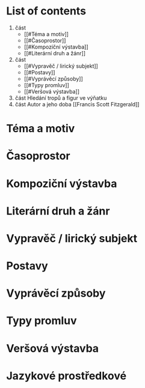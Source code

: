# List of contents
1. část
	- [[#Téma a motiv]]
	- [[#Časoprostor]]
	- [[#Kompoziční výstavba]]
	- [[#Literární druh a žánr]]
2. část
	- [[#Vypravěč / lirický subjekt]]
	- [[#Postavy]]
	- [[#Vyprávěcí způsoby]]
	- [[#Typy promluv]]
	- [[#Veršová výstavba]]
3. část 
	Hledání tropů a figur ve výňatku
4. část
	Autor a jeho doba [[Francis Scott Fitzgerald]]

# Téma a motiv
# Časoprostor
# Kompoziční výstavba
# Literární druh a žánr
# Vypravěč / lirický subjekt
# Postavy
# Vyprávěcí způsoby
# Typy promluv
# Veršová výstavba
# Jazykové prostředkové
